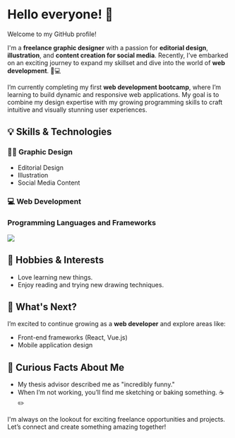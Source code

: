 # Hello everyone! 🖖

Welcome to my GitHub profile!  

I'm a **freelance graphic designer** with a passion for **editorial design**, **illustration**, and **content creation for social media**. Recently, I’ve embarked on an exciting journey to expand my skillset and dive into the world of **web development**. 🎨💻  

I’m currently completing my first **web development bootcamp**, where I’m learning to build dynamic and responsive web applications. My goal is to combine my design expertise with my growing programming skills to craft intuitive and visually stunning user experiences.  

## 💡 Skills & Technologies  
### 👩‍🎨 Graphic Design  
- Editorial Design  
- Illustration  
- Social Media Content  

### 💻 Web Development  

<h3>Programming Languages and Frameworks</h3>  
<p>  
  <a href="https://skillicons.dev">  
    <img src="https://skillicons.dev/icons?i=html,css,js,bootstrap,nodejs,postgres" />  
  </a>  
</p>    

## 🌟 Hobbies & Interests  
- Love learning new things.  
- Enjoy reading and trying new drawing techniques.  

## 🌱 What's Next?  
I’m excited to continue growing as a **web developer** and explore areas like:  
- Front-end frameworks (React, Vue.js)  
- Mobile application design

## 🎯 Curious Facts About Me  
- My thesis advisor described me as "incredibly funny."  
- When I’m not working, you’ll find me sketching or baking something. ☕✏️  

I'm always on the lookout for exciting freelance opportunities and projects.
Let’s connect and create something amazing together!  
